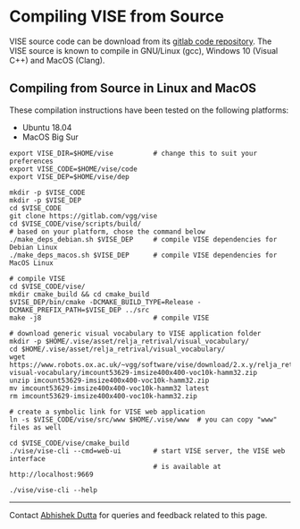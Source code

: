 # Compiling VISE from Source

VISE source code can be download from its [gitlab code repository](https://gitlab.com/vgg/vise).
The VISE source is known to compile in GNU/Linux (gcc), Windows 10 (Visual C++) and MacOS (Clang).

## Compiling from Source in Linux and MacOS
These compilation instructions have been tested on the following platforms:
 * Ubuntu 18.04
 * MacOS Big Sur

```
export VISE_DIR=$HOME/vise          # change this to suit your preferences
export VISE_CODE=$HOME/vise/code
export VISE_DEP=$HOME/vise/dep

mkdir -p $VISE_CODE
mkdir -p $VISE_DEP
cd $VISE_CODE
git clone https://gitlab.com/vgg/vise
cd $VISE_CODE/vise/scripts/build/
# based on your platform, chose the command below
./make_deps_debian.sh $VISE_DEP     # compile VISE dependencies for Debian Linux
./make_deps_macos.sh $VISE_DEP      # compile VISE dependencies for MacOS Linux

# compile VISE
cd $VISE_CODE/vise/
mkdir cmake_build && cd cmake_build
$VISE_DEP/bin/cmake -DCMAKE_BUILD_TYPE=Release -DCMAKE_PREFIX_PATH=$VISE_DEP ../src
make -j8                            # compile VISE

# download generic visual vocabulary to VISE application folder
mkdir -p $HOME/.vise/asset/relja_retrival/visual_vocabulary/
cd $HOME/.vise/asset/relja_retrival/visual_vocabulary/
wget https://www.robots.ox.ac.uk/~vgg/software/vise/download/2.x.y/relja_retrival/generic-visual-vocabulary/imcount53629-imsize400x400-voc10k-hamm32.zip
unzip imcount53629-imsize400x400-voc10k-hamm32.zip
mv imcount53629-imsize400x400-voc10k-hamm32 latest
rm imcount53629-imsize400x400-voc10k-hamm32.zip

# create a symbolic link for VISE web application
ln -s $VISE_CODE/vise/src/www $HOME/.vise/www  # you can copy "www" files as well

cd $VISE_CODE/vise/cmake_build
./vise/vise-cli --cmd=web-ui        # start VISE server, the VISE web interface
                                    # is available at http://localhost:9669

./vise/vise-cli --help
```



***

Contact [Abhishek Dutta](mailto:adutta@robots.ox.ac.uk) for queries and feedback related to this page.